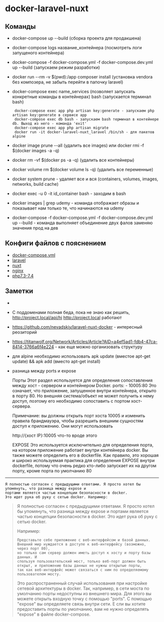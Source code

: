 # docker-laravel-nuxt
 
Команды
--

 - docker-compose up --build (сборка проекта для продакшена)
 - docker-compose logs название_контейнера (посмотреть логи запущеного контейнера)
 - docker-compose -f docker-compose.yml -f docker-compose.dev.yml up --build (запускаем режим разработки)
 - docker run --rm -v $(pwd):/app composer install (установка vendora без композера, не забыть перейти в папочку laravel)
 - docker-compose exec name_services (позволяет запускать конкретные команды в контейнерах) bash (запускается терминал bash)


        docker-compose exec app php artisan key:generate - запускаем php artisan key:generate в сервисе app
        docker-compose exec db bash - запускаем bash терминал в контейнере db. Выход из него - команда 'exit' 
        docker-compose exec app php artisan migrate
        docker run -it docker-laravel-nuxt_laravel /bin/sh - для пакетов alpine

- docker image prune --all (удалить все images) или docker rmi -f $(docker images -a -q)
- docker rm -vf $(docker ps -a -q) (удалить все контейнеры)
- docker volume rm $(docker volume ls -q) (удалить все переменные)
- docker system prune - удаляет все и вся (containers, volumes, images, networks, build cache)
- docker exec -u 0 -it id_container bash - заходим в bash
- docker images | grep udemy - команда отображает образы и показывает нам только
  те, что начинаются на udemy
- docker-compose -f docker-compose.yml -f docker-compose.dev.yml up --build - команда выполняет объединение двух фалов заменяю значения прод на дев


Конфиги файлов с пояснением
--

- [docker-compose.yml](./readme/docker-compose.description.yml)
- [laravel](./readme/laravel/Dockerfile)
- [nuxt](./readme/nuxt/Dockerfile)
- [nginx](./readme/nginx/nginx.conf.test)
- [php7.3-7.4](./readme/php/Dockerfile)

Заметки
--
- 
- С поддоменами полная беда, пока не знаю как решить, http://project.local/api/hi http://project.local работают
- https://github.com/nevadskiy/laravel-nuxt-docker - интересный реозиторий
- https://titanwolf.org/Network/Articles/Article?AID=a4ef5ad1-fdb4-47ca-8414-3766a6f4e224 - как еще можно организовать структуру
- для alpine необходимо использовать apk update (вместое apt-get update) && apk add (вместо apt-get install)
- разница между ports и expose


    Порты Этот раздел используется для определения сопоставления между хост - сервером и контейнером Docker.
      ports: - 10005:80
    Это означает, что приложение, запущенное внутри контейнера, открыто в порту 80. 
    Но внешняя система/объект не может получить к нему доступ, поэтому его необходимо сопоставить с портом хост-сервера.


    Примечание: 
    вы должны открыть порт хоста 10005 и изменить правила брандмауэра, 
    чтобы разрешить внешним сущностям доступ к приложению.
    Они могут использовать

    http://{хост IP}:10005
    что-то вроде этого

    EXPOSE Это используется исключительно для определения порта, на котором приложение работает внутри контейнера docker.
    Вы также можете определить его в dockerfile. Как правило, это хорошая и широко используемая практика для определения 
    EXPOSE внутри dockerfile, потому что очень редко кто-либо запускает их на другом порту, кроме порта по умолчанию 80

---

    Я полностью согласен с предыдущими ответами. Я просто хотел бы упомянуть, что разница между expose и 
    портами является частью концепции безопасности в docker. 
    Это идет рука об руку с сетью docker. Например:

<blockquote>
Я полностью согласен с предыдущими ответами. Я просто хотел бы упомянуть, 
что разница между expose и портами является частью концепции безопасности в docker. 
Это идет рука об руку с сетью docker. 

Например:

    Представьте себе приложение с веб-интерфейсом и базой данных. 
    Внешний мир нуждается в доступе к веб-интерфейсу (возможно, через порт 80), 
    но только сам сервер должен иметь доступ к хосту и порту базы данных. И
    спользуя пользовательский мост, только веб-порт должен быть открыт, и приложению базы данных не нужны открытые порты, 
    так как веб-интерфейс может связаться с ним по определяемому пользователем мосту.

Это распространенный случай использования при настройке сетевой архитектуры в docker.
Так, например, в сети моста по умолчанию порты недоступны из внешнего мира.
Для этого вы можете открыть входную точку с помощью "ports".
С помощью "expose" вы определяете связь внутри сети. Е
сли вы хотите предоставить порты по умолчанию, вам не нужно определять "expose" в файле docker-compose.
</blockquote>